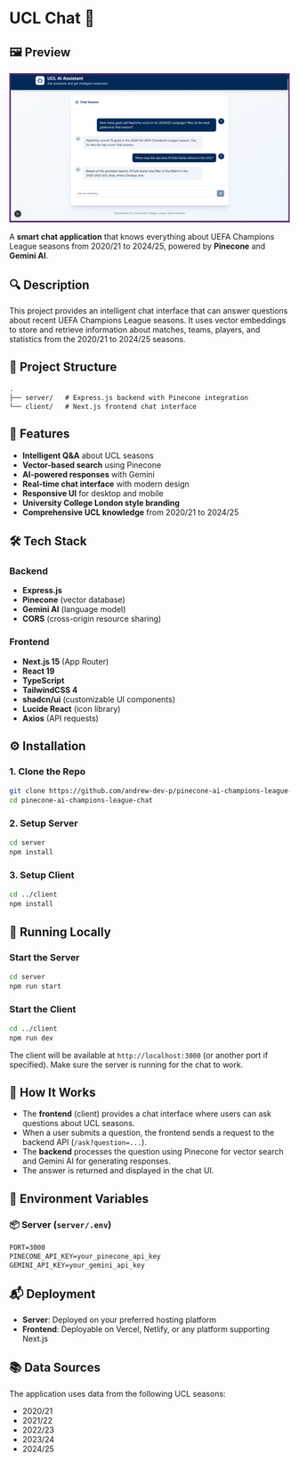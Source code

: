 # UCL Chat 🤖

## 🖼️ Preview

![UCL AI Assistant Chat Session](./chat-session.png)

A **smart chat application** that knows everything about UEFA Champions League seasons from 2020/21 to 2024/25, powered by **Pinecone** and **Gemini AI**.

## 🔍 Description

This project provides an intelligent chat interface that can answer questions about recent UEFA Champions League seasons. It uses vector embeddings to store and retrieve information about matches, teams, players, and statistics from the 2020/21 to 2024/25 seasons.

## 📁 Project Structure

```
.
├── server/   # Express.js backend with Pinecone integration
└── client/   # Next.js frontend chat interface
```

## 🚀 Features

- **Intelligent Q&A** about UCL seasons
- **Vector-based search** using Pinecone
- **AI-powered responses** with Gemini
- **Real-time chat interface** with modern design
- **Responsive UI** for desktop and mobile
- **University College London style branding**
- **Comprehensive UCL knowledge** from 2020/21 to 2024/25

## 🛠️ Tech Stack

### Backend

- **Express.js**
- **Pinecone** (vector database)
- **Gemini AI** (language model)
- **CORS** (cross-origin resource sharing)

### Frontend

- **Next.js 15** (App Router)
- **React 19**
- **TypeScript**
- **TailwindCSS 4**
- **shadcn/ui** (customizable UI components)
- **Lucide React** (icon library)
- **Axios** (API requests)

## ⚙️ Installation

### 1. Clone the Repo

```bash
git clone https://github.com/andrew-dev-p/pinecone-ai-champions-league-chat
cd pinecone-ai-champions-league-chat
```

### 2. Setup Server

```bash
cd server
npm install
```

### 3. Setup Client

```bash
cd ../client
npm install
```

## 🧪 Running Locally

### Start the Server

```bash
cd server
npm run start
```

### Start the Client

```bash
cd ../client
npm run dev
```

The client will be available at `http://localhost:3000` (or another port if specified). Make sure the server is running for the chat to work.

## 🔗 How It Works

- The **frontend** (client) provides a chat interface where users can ask questions about UCL seasons.
- When a user submits a question, the frontend sends a request to the backend API (`/ask?question=...`).
- The **backend** processes the question using Pinecone for vector search and Gemini AI for generating responses.
- The answer is returned and displayed in the chat UI.

## 🔐 Environment Variables

### 📦 Server (`server/.env`)

```env
PORT=3000
PINECONE_API_KEY=your_pinecone_api_key
GEMINI_API_KEY=your_gemini_api_key
```

## 📬 Deployment

- **Server**: Deployed on your preferred hosting platform
- **Frontend**: Deployable on Vercel, Netlify, or any platform supporting Next.js

## 📚 Data Sources

The application uses data from the following UCL seasons:
- 2020/21
- 2021/22
- 2022/23
- 2023/24
- 2024/25
